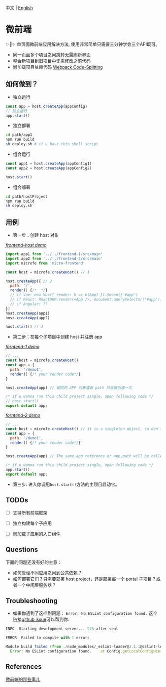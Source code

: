 中文 | [English](./README.md)

# 微前端
✨🌟✨ 单页面微前端应用解决方法, 使用非常简单只需要三分钟学会三个API既可。

+ 同一页面多个项目之间跳转无需刷新界面
+ 整合新项目到旧项目中无需修改之前代码
+ 懒加载项目依赖代码 [Webpack Code-Splitting](https://webpack.js.org/guides/code-splitting/)


## 如何做到？
+ 独立运行
```js
const app = host.createApp(appConfig)
// 独立运行
app.start()
```

+ 独立部署
```bash
cd path/app1
npm run build
sh deploy.sh # if u have this shell script
```

+ 组合运行
```js
const app1 = host.createApp(appConfig1)
const app2 = host.createApp(appConfig2)

host.start()
```

+ 组合部署
```bash
cd path/hostProject
npm run build
sh deploy.sh
```

## 用例
+ 第一步：创建 host 对象

*[frontend-host demo](./demo/frontend-host/src/main.js)*
```js
import app1 from '../../frontend-1/src/main'
import app2 from '../../frontend-2/src/main'
import microfe from 'micro-frontend'

const host = microfe.createHost() // 1

host.createApp({ // 2
  path: '/',
  render() {/*  */}
  // if Vue: new Vue({ render: h => h(App) }).$mount('#app')
  // if React: ReactDOM.render(<App />, document.querySelector('#app'))
  // if Angular: ??
})
host.createApp(app1)
host.createApp(app2)

host.start() // 3
```

+ 第二步：在每个子项目中创建 host 并注册 app

*[forntend-1 demo](./demo/frontend-1/src/main.js)*
```js
// ...
const host = microfe.createHost()
const app = {
  path: '/demo1',
  render() {/* your render code*/}
}

host.createApp(app) // 相同的 APP 对象或者 path 只会被创建一次

/* if u wanna run this child project single, open following code */
// host.start()
export default app;
```

*[forntend-2 demo](./demo/frontend-1/src/main.js)*
```js
// ...
const host = microfe.createHost() // it is a singleton object, so don't worry how many times it be called.
const app = {
  path: '/demo1',
  render() {/* your render code*/}
}

host.createApp(app) // The same app reference or app.path will be called only once too.

/* if u wanna run this child project single, open following code */
app.start()
export default app;
```

+ 第三步: 进入你调用`host.start()`方法的主项目启动它。


## TODOs
+ [ ] 支持所有前端框架
+ [ ] 独立构建每个子应用
+ [ ] 懒加载子应用的入口组件


## Questions
下面的问题还没有好的主意：

+ 如何管理不同应用之间到公共依赖？
+ 如何部署它们？只需要部署 host project，还是部署每一个 portal 子项目？或者一个中间层服务器？


## Troubleshooting
+ 如果你遇到了这样到问题： `Error: No ESLint configuration found.` 这个链接[github issue](https://github.com/vuejs/vue-cli/issues/2539)可以帮到你.

```js
INFO  Starting development server... 94% after seal

ERROR  Failed to compile with 1 errors

Module build failed (from ./node_modules/_eslint-loader@2.1.1@eslint-loader/index.js):
  Error: No ESLint configuration found.    at Config.getLocalConfigHierarchy
```

## References
[微前端的那些事儿](https://github.com/phodal/microfrontends)
